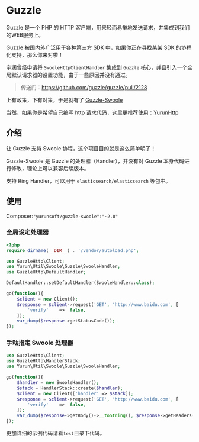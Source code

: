 # Guzzle

Guzzle 是一个 PHP 的 HTTP 客户端，用来轻而易举地发送请求，并集成到我们的WEB服务上。

Guzzle 被国内外广泛用于各种第三方 SDK 中，如果你正在寻找某某 SDK 的协程化支持，那么你来对啦！

宇润曾经申请将 `SwooleHttpClientHandler` 集成到 `Guzzle` 核心，并且引入一个全局默认请求器的设置功能，由于一些原因并没有通过。

> 传送门：<https://github.com/guzzle/guzzle/pull/2128>

上有政策，下有对策，于是就有了 [Guzzle-Swoole](https://github.com/Yurunsoft/Guzzle-Swoole)

当然，如果你是希望自己编写 http 请求代码，这里更推荐使用：[YurunHttp](yurunhttp.html)

## 介绍

让 Guzzle 支持 Swoole 协程，这个项目目的就是这么简单明了！

Guzzle-Swoole 是 Guzzle 的处理器（Handler），并没有对 Guzzle 本身代码进行修改，理论上可以兼容后续版本。

支持 Ring Handler，可以用于 `elasticsearch/elasticsearch` 等包中。

## 使用

Composer:`"yurunsoft/guzzle-swoole":"~2.0"`

### 全局设定处理器

```php
<?php
require dirname(__DIR__) . '/vendor/autoload.php';

use GuzzleHttp\Client;
use Yurun\Util\Swoole\Guzzle\SwooleHandler;
use GuzzleHttp\DefaultHandler;

DefaultHandler::setDefaultHandler(SwooleHandler::class);

go(function(){
    $client = new Client();
    $response = $client->request('GET', 'http://www.baidu.com', [
        'verify'    =>  false,
    ]);
    var_dump($response->getStatusCode());
});

```

### 手动指定 Swoole 处理器

```php
use GuzzleHttp\Client;
use GuzzleHttp\HandlerStack;
use Yurun\Util\Swoole\Guzzle\SwooleHandler;

go(function(){
    $handler = new SwooleHandler();
    $stack = HandlerStack::create($handler);
    $client = new Client(['handler' => $stack]);
    $response = $client->request('GET', 'http://www.baidu.com', [
        'verify'    =>  false,
    ]);
    var_dump($response->getBody()->__toString(), $response->getHeaders());
});
```

更加详细的示例代码请看`test`目录下代码。
